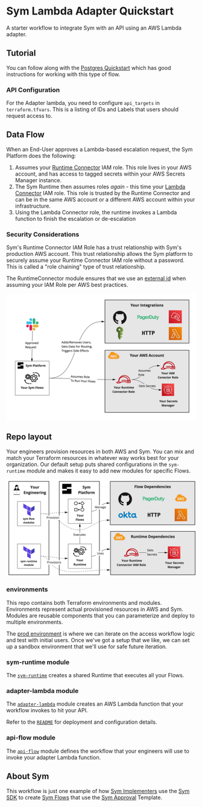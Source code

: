 # Sym Lambda Adapter Quickstart

A starter workflow to integrate Sym with an API using an AWS Lambda adapter.

## Tutorial

You can follow along with the [Postgres Quickstart](https://postgres.tutorials.symops.com) which has good instructions for working with this type of flow.

### API Configuration

For the Adapter lambda, you need to configure `api_targets` in `terraform.tfvars`. This is a listing of IDs and Labels that users should request access to.

## Data Flow

When an End-User approves a Lambda-based escalation request, the Sym Platform does the following:

1. Assumes your [Runtime Connector](https://docs.symops.com/docs/runtime-connector) IAM role. This role lives in your AWS account, and has access to tagged secrets within your AWS Secrets Manager instance.
2. The Sym Runtime then assumes roles _again_ - this time your [Lambda Connector](https://docs.symops.com/docs/lambda-connector) IAM role. This role is trusted by the Runtime Connector and can be in the same AWS account or a different AWS account within your infrastructure.
3. Using the Lambda Connector role, the runtime invokes a Lambda function to finish the escalation or de-escalation

### Security Considerations

Sym's Runtime Connector IAM Role has a trust relationship with Sym's production AWS account. This trust relationship allows the Sym platform to securely assume your Runtime Connector IAM role without a password. This is called a "role chaining" type of trust relationship.

The RuntimeConnector module ensures that we use an [external id](https://docs.aws.amazon.com/IAM/latest/UserGuide/id_roles_create_for-user_externalid.html) when assuming your IAM Role per AWS best practices.

![Data Flow](docs/SymDataFlow.jpg)

## Repo layout

Your engineers provision resources in both AWS and Sym. You can mix and match your Terraform resources in whatever way works best for your organization. Our default setup puts shared configurations in the `sym-runtime` module and makes it easy to add new modules for specific Flows.

![Provisioning Flow](docs/SymProvisioningFlow.jpg)

### environments

This repo contains both Terraform environments and modules. Environments represent actual provisioned resources in AWS and Sym. Modules are reusable components that you can parameterize and deploy to multiple environments.

The [prod environment](environments/prod) is where we can iterate on the access workflow logic and test with initial users. Once we've got a setup that we like, we can set up a sandbox environment that we'll use for safe future iteration.
### sym-runtime module

The [`sym-runtime`](modules/sym-runtime) creates a shared Runtime that executes all your Flows.

### adapter-lambda module

The [`adapter-lambda`](modules/adapter-lambda) module creates an AWS Lambda function that your workflow invokes to hit your API.

Refer to the [`README`](modules/adapter-lambda/README.md) for deployment and configuration details.

### api-flow module

The [`api-flow`](modules/api-flow) module defines the workflow that your engineers will use to invoke your adapter Lambda function.

## About Sym

This workflow is just one example of how [Sym Implementers](https://docs.symops.com/docs/deploy-sym-platform) use the [Sym SDK](https://docs.symops.com/docs) to create [Sym Flows](https://docs.symops.com/docs/flows) that use the [Sym Approval](https://docs.symops.com/docs/sym-approval) Template.
